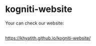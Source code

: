 # kogniti-website
<p>Your can check our website:</p>
<br>
<a href="https://khyatith.github.io/kogniti-website/">https://khyatith.github.io/kogniti-website/</a>
